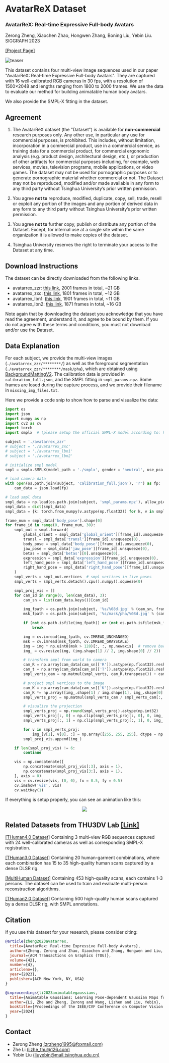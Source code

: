 # AvatarReX Dataset

### AvatarReX: Real-time Expressive Full-body Avatars
Zerong Zheng, Xiaochen Zhao, Hongwen Zhang, Boning Liu, Yebin Liu.  SIGGRAPH 2023

[[Project Page]](https://liuyebin.com/AvatarRex/)

![teaser](./assets/avatarrex.jpg)

This dataset contains four multi-view image sequences used in our paper "AvatarReX: Real-time Expressive Full-body Avatars". They are captured with 16 well-calibrated RGB cameras in 30 fps, with a resolution of 1500×2048 and lengths ranging from 1800 to 2000 frames. We use the data to evaluate our method for building animatable human body avatars. 

We also provide the SMPL-X fitting in the dataset. 


## Agreement
1. The AvatarReX dataset (the "Dataset") is available for **non-commercial** research purposes only. Any other use, in particular any use for commercial purposes, is prohibited. This includes, without limitation, incorporation in a commercial product, use in a commercial service, as training data for a commercial product, for commercial ergonomic analysis (e.g. product design, architectural design, etc.), or production of other artifacts for commercial purposes including, for example, web services, movies, television programs, mobile applications, or video games. The dataset may not be used for pornographic purposes or to generate pornographic material whether commercial or not. The Dataset may not be reproduced, modified and/or made available in any form to any third party without Tsinghua University’s prior written permission.

2. You agree **not to** reproduce, modified, duplicate, copy, sell, trade, resell or exploit any portion of the images and any portion of derived data in any form to any third party without Tsinghua University’s prior written permission.

3. You agree **not to** further copy, publish or distribute any portion of the Dataset. Except, for internal use at a single site within the same organization it is allowed to make copies of the dataset.

4. Tsinghua University reserves the right to terminate your access to the Dataset at any time.


## Download Instructions 
The dataset can be directly downloaded from the following links.

* avatarrex_zzr: [this link](https://drive.google.com/file/d/1sCQJ3YU-F3lY9p_HYNIQbT7QyfVKy0HT/view?usp=sharing), 2001 frames in total, ~21 GB
* avatarrex_zxc: [this link](https://drive.google.com/file/d/1pY1qRj2n6b2YOCmZRVM1D--CXKR02qXU/view?usp=sharing), 1801 frames in total, ~12 GB
* avatarrex_lbn1: [this link](https://drive.google.com/file/d/1DuESdA5YwvJKapyo7i_KoQxKHHFWzi-w/view?usp=sharing), 1901 frames in total, ~11 GB
* avatarrex_lbn2: [this link](https://drive.google.com/file/d/1J7ITsYhuWlqhoIkmYni8dL2KJw-wmcy_/view?usp=sharing), 1871 frames in total, ~16 GB

Note again that by downloading the dataset you acknowledge that you have read the agreement, understand it, and agree to be bound by them. If you do not agree with these terms and conditions, you must not download and/or use the Dataset.


## Data Explanation
For each subject, we provide the multi-view images (```./avatarrex_zzr/********/```) as well as the foreground segmentation (```./avatarrex_zzr/********/mask/pha```), which are obtained using [BackgroundMattingV2](https://github.com/PeterL1n/BackgroundMattingV2). The calibration data is provided in ```calibration_full.json```, and the SMPL fitting in ```smpl_params.npz```. Some frames are losed during the capture process, and we provide their filename in ```missing_img_files.txt```. 

Here we provide a code snip to show how to parse and visualize the data:
```python
import os
import json
import numpy as np
import cv2 as cv
import torch
import smplx  # (please setup the official SMPL-X model according to: https://pypi.org/project/smplx/)

subject = './avatarrex_zzr'
# subject = './avatarrex_zxc'
# subject = './avatarrex_lbn1'
# subject = './avatarrex_lbn2'

# initialize smpl model
smpl = smplx.SMPLX(model_path = './smplx', gender = 'neutral', use_pca = False, num_pca_comps = 45, flat_hand_mean = True, batch_size = 1)

# load camera data
with open(os.path.join(subject, 'calibration_full.json'), 'r') as fp:
    cam_data = json.load(fp)

# load smpl data
smpl_data = np.load(os.path.join(subject, 'smpl_params.npz'), allow_pickle = True)
smpl_data = dict(smpl_data)
smpl_data = {k: torch.from_numpy(v.astype(np.float32)) for k, v in smpl_data.items()}

frame_num = smpl_data['body_pose'].shape[0]
for frame_id in range(0, frame_num, 30):
    smpl_out = smpl.forward(
        global_orient = smpl_data['global_orient'][frame_id].unsqueeze(0),
        transl = smpl_data['transl'][frame_id].unsqueeze(0),
        body_pose = smpl_data['body_pose'][frame_id].unsqueeze(0),
        jaw_pose = smpl_data['jaw_pose'][frame_id].unsqueeze(0),
        betas = smpl_data['betas'][0].unsqueeze(0),
        expression = smpl_data['expression'][frame_id].unsqueeze(0),
        left_hand_pose = smpl_data['left_hand_pose'][frame_id].unsqueeze(0),
        right_hand_pose = smpl_data['right_hand_pose'][frame_id].unsqueeze(0),
    )
    smpl_verts = smpl_out.vertices  # smpl vertices in live poses
    smpl_verts = smpl_verts.detach().cpu().numpy().squeeze(0)

    smpl_proj_vis = []
    for cam_id in range(0, len(cam_data), 3):
        cam_sn = list(cam_data.keys())[cam_id]

        img_fpath = os.path.join(subject, '%s/%08d.jpg' % (cam_sn, frame_id))
        msk_fpath = os.path.join(subject, '%s/mask/pha/%08d.jpg' % (cam_sn, frame_id))

        if (not os.path.isfile(img_fpath)) or (not os.path.isfile(msk_fpath)):
            break

        img = cv.imread(img_fpath, cv.IMREAD_UNCHANGED)
        msk = cv.imread(msk_fpath, cv.IMREAD_GRAYSCALE)
        img = img * np.uint8(msk > 128)[:, :, np.newaxis]  # remove background
        img_ = cv.resize(img, (img.shape[1] // 2, img.shape[0] // 2))

        # transform smpl from world to camera
        cam_R = np.array(cam_data[cam_sn]['R']).astype(np.float32).reshape((3, 3))
        cam_t = np.array(cam_data[cam_sn]['T']).astype(np.float32).reshape((3,))
        smpl_verts_cam = np.matmul(smpl_verts, cam_R.transpose()) + cam_t.reshape(1, 3)

        # project smpl vertices to the image
        cam_K = np.array(cam_data[cam_sn]['K']).astype(np.float32).reshape((3, 3))
        cam_K *= np.array([img_.shape[1] / img.shape[1], img_.shape[0] / img.shape[0], 1.0], dtype = np.float32).reshape(3, 1)
        smpl_verts_proj = np.matmul(smpl_verts_cam / smpl_verts_cam[:, 2:], cam_K.transpose())

        # visualize the projection
        smpl_verts_proj = np.round(smpl_verts_proj).astype(np.int32)
        smpl_verts_proj[:, 0] = np.clip(smpl_verts_proj[:, 0], 0, img_.shape[1] - 1)
        smpl_verts_proj[:, 1] = np.clip(smpl_verts_proj[:, 1], 0, img_.shape[0] - 1)

        for v in smpl_verts_proj:
            img_[v[1], v[0], :] = np.array([255, 255, 255], dtype = np.uint8)
        smpl_proj_vis.append(img_)

    if len(smpl_proj_vis) != 6:
        continue

    vis = np.concatenate([
        np.concatenate(smpl_proj_vis[:3], axis = 1),
        np.concatenate(smpl_proj_vis[3:], axis = 1),
    ], axis = 0)
    vis = cv.resize(vis, (0, 0), fx = 0.5, fy = 0.5)
    cv.imshow('vis', vis)
    cv.waitKey(1)
```
If everything is setup properly, you can see an animation like this:
<p align="center"> 
    <img src="./assets/avatarrex_dataset_demo.gif">
</p>


## Related Datasets from THU3DV Lab [[Link]](https://liuyebin.com/dataset.html)
[[THuman4.0 Dataset]](https://github.com/ZhengZerong/THUman4.0-Dataset/) Containing 3 multi-view RGB sequences captured with 24 well-calibrated cameras as well as corresponding SMPL-X registration.

[[THuman3.0 Dataset]](https://github.com/fwbx529/THuman3.0-Dataset) Containing 20 human-garment combinations, where each combination has 15 to 35 high-quality human scans captured by a dense DLSR rig.  

[[MultiHuman Dataset]](https://github.com/y-zheng18/MultiHuman-Dataset/) Containing 453 high-quality scans, each contains 1-3 persons. The dataset can be used to train and evaluate multi-person reconstruction algorithms.

[[THuman2.0 Dataset]](https://github.com/ytrock/THuman2.0-Dataset) Containing 500 high-quality human scans captured by a dense DLSR rig, with SMPL annotations. 




## Citation
If you use this dataset for your research, please consider citing:
```bibtex
@article{zheng2023avatarrex,
  title={AvatarRex: Real-time Expressive Full-body Avatars},
  author={Zheng, Zerong and Zhao, Xiaochen and Zhang, Hongwen and Liu, Boning and Liu, Yebin},
  journal={ACM Transactions on Graphics (TOG)},
  volume={42},
  number={4},
  articleno={},
  year={2023},
  publisher={ACM New York, NY, USA}
}

@inproceedings{li2023animatablegaussians,
  title={Animatable Gaussians: Learning Pose-dependent Gaussian Maps for High-fidelity Human Avatar Modeling},
  author={Li, Zhe and Zheng, Zerong and Wang, Lizhen and Liu, Yebin},
  booktitle={Proceedings of the IEEE/CVF Conference on Computer Vision and Pattern Recognition (CVPR)},
  year={2024}
}
```

## Contact
- Zerong Zheng [(zrzheng1995@foxmail.com)](mailto:zrzheng1995@foxmail.com)
- Zhe Li [(lizhe_thu@126.com)](mailto:lizhe_thu@126.com)
- Yebin Liu [(liuyebin@mail.tsinghua.edu.cn)](mailto:liuyebin@mail.tsinghua.edu.cn)